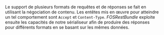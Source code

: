 Le support de plusieurs formats de requêtes et de réponses se fait en utilisant la négociation de contenu. 
Les entêtes mis en œuvre pour atteindre un tel comportement sont `Accept` et `Content-Type`. *FOSRestBundle* exploite ensuite les capacités de notre sérialiseur afin de produire des réponses pour différents formats en se basant sur les mêmes données.